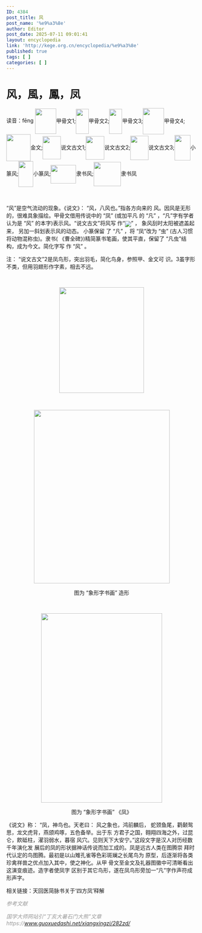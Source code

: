 ```yaml
---
ID: 4384
post_title: 风
post_name: '%e9%a3%8e'
author: Editor
post_date: 2025-07-11 09:01:41
layout: encyclopedia
link: 'http://kege.org.cn/encyclopedia/%e9%a3%8e'
published: true
tags: [ ]
categories: [ ]
---
```

<div id="ArtContent">
<h1>风，風，鳳，凤</h1>
</div>
读音：fēng
<span class="tu"><img src="https://pic.guoxuemi.com/xiangxing/R201211015.0154.5[39714a05906a].jpg" width="56" height="67" align="absmiddle" />甲骨文1;<img src="https://pic.guoxuemi.com/xiangxing/R201211015.0154.7[45a14d036068].jpg" width="34" height="66" align="absmiddle" />甲骨文2;<img src="https://pic.guoxuemi.com/xiangxing/R201211015.0154.9[50a14d036068].jpg" width="34" height="66" align="absmiddle" />甲骨文3;<img src="https://pic.guoxuemi.com/xiangxing/R201211015.0154.11[5b014805806c].jpg" width="56" height="69" align="absmiddle" />甲骨文4;<img src="https://pic.guoxuemi.com/xiangxing/R201211015.0154.13[654144064070].jpg" width="64" height="71" align="absmiddle" />金文;<img src="https://pic.guoxuemi.com/xiangxing/R201211015.0154.15[70f15004c060].jpg" width="48" height="61" align="absmiddle" />说文古文1;<img src="https://pic.guoxuemi.com/xiangxing/R201211015.0154.17[7be15004d062].jpg" width="49" height="62" align="absmiddle" />说文古文2;<img src="https://pic.guoxuemi.com/xiangxing/R201211015.0154.19[86e14f04c064].jpg" width="48" height="64" align="absmiddle" />说文古文3;<img src="https://pic.guoxuemi.com/xiangxing/R201211015.0154.21[3a325004206a].jpg" width="42" height="67" align="absmiddle" />小篆风;<img src="https://pic.guoxuemi.com/xiangxing/R201211015.0154.23[45725003e06b].jpg" width="39" height="68" align="absmiddle" />小篆凤;<img src="https://pic.guoxuemi.com/xiangxing/R201211015.0154.25[4f125f06a04d].jpg" width="67" height="49" align="absmiddle" />隶书风;<img src="https://pic.guoxuemi.com/xiangxing/R201211015.0154.27[5a0253071065].jpg" width="72" height="64" align="absmiddle" />隶书凤</span>

&nbsp;

“风”是空气流动的现象。《说文》： “风，八风也。”指各方向来的 风。因风是无形的，很难具象描绘。甲骨文借用传说中的 “凤” (或加平凡 的 “凡” ，“凡”字有学者认为是 “风” 的本字)表示风。“说文古文”将风写 作“<img src="https://pic.guoxuemi.com/xiangxing/R201211015.0154.21.2.jpg" align="absmiddle" />” ， 象风刮时太阳被遮盖起来， 另加一斜划表示风的动态。 小篆保留 了 “凡” ，将 “凤”改为 “虫” (古人习惯将动物混称虫)。隶书( 《曹全碑》)精简篆书笔画，使其平直，保留了 “凡虫”结构，成为今文。简化字写 作 “风” 。

注： “说文古文”2是凤鸟形，突出羽毛，简化鸟身，参照甲、金文可 识。3虽字形不类，但用羽翅形作字素，相去不远。

&nbsp;
<p align="center"><span class="imgdiv"><img src="https://pic.guoxuemi.com/xiangxing/R201211015.0154.30[03c13c15e1b4].jpg" width="224" height="279" align="absmiddle" /></span></p>
&nbsp;
<p align="center"><span class="imgdiv"><img src="https://pic.guoxuemi.com/xiangxing/R201211015.0154.31[6723542322cd].jpg" width="359" height="458" align="absmiddle" /></span></p>
<p align="center">图为 “象形字书画” 造形</p>
&nbsp;
<p align="center"><span class="imgdiv"><img src="https://pic.guoxuemi.com/xiangxing/R201211015.0154.33[09e70c2fc4a6].jpg" width="320" height="500" align="absmiddle" /></span></p>
<p align="center">图为 “象形字书画” 《凤》</p>
《说文》称： “凤，神鸟也。天老曰： 风之象也，鸿前麟后， 蛇颈鱼尾，鹳颡鸳思，龙文虎背，燕颌鸡啄，五色备举。出于东 方君子之国，翱翔四海之外，过昆仑，飮砥柱，濯羽弱水，暮宿 风穴。见则天下大安宁。”这段文字是汉人对历经数千年演化发 展后的凤的形状据神话传说而加工成的。凤是远古人类在图腾崇 拜时代认定的鸟图腾。最初是以山雉孔雀等色彩斑斓之长尾鸟为 原型，后逐渐将各类珍禽祥兽之优点加入其中，使之神化。从甲 骨文至金文及礼器图徽中可清晰看出这演变痕迹。造字者使凤字 区别于其它鸟形，遂在凤鸟形旁加一“凡”字作声符成形声字。

相关链接：天回医简脉书关于‘四方凤’释解

<span style="color: #999999;"><em>参考文献</em></span>

<span style="color: #999999;"><em>国学大师网站引“丁亥大暑石门大熊”文章https://www.guoxuedashi.net/xiangxingzi/282zd/</em></span>